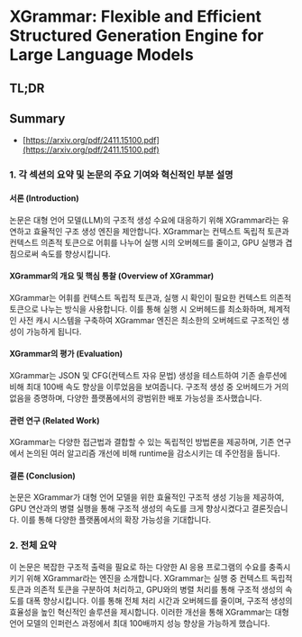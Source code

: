# XGrammar: Flexible and Efficient Structured Generation Engine for Large Language Models
## TL;DR
## Summary
- [https://arxiv.org/pdf/2411.15100.pdf](https://arxiv.org/pdf/2411.15100.pdf)

### 1. 각 섹션의 요약 및 논문의 주요 기여와 혁신적인 부분 설명

#### 서론 (Introduction)
논문은 대형 언어 모델(LLM)의 구조적 생성 수요에 대응하기 위해 XGrammar라는 유연하고 효율적인 구조 생성 엔진을 제안합니다. XGrammar는 컨텍스트 독립적 토큰과 컨텍스트 의존적 토큰으로 어휘를 나누어 실행 시의 오버헤드를 줄이고, GPU 실행과 겹침으로써 속도를 향상시킵니다.

#### XGrammar의 개요 및 핵심 통찰 (Overview of XGrammar)
XGrammar는 어휘를 컨텍스트 독립적 토큰과, 실행 시 확인이 필요한 컨텍스트 의존적 토큰으로 나누는 방식을 사용합니다. 이를 통해 실행 시 오버헤드를 최소화하며, 체계적인 사전 캐시 시스템을 구축하여 XGrammar 엔진은 최소한의 오버헤드로 구조적인 생성이 가능하게 됩니다.

#### XGrammar의 평가 (Evaluation)
XGrammar는 JSON 및 CFG(컨텍스트 자유 문법) 생성을 테스트하여 기존 솔루션에 비해 최대 100배 속도 향상을 이루었음을 보여줍니다. 구조적 생성 중 오버헤드가 거의 없음을 증명하며, 다양한 플랫폼에서의 광범위한 배포 가능성을 조사했습니다.

#### 관련 연구 (Related Work)
XGrammar는 다양한 접근법과 결합할 수 있는 독립적인 방법론을 제공하며, 기존 연구에서 논의된 여러 알고리즘 개선에 비해 runtime을 감소시키는 데 주안점을 둡니다.

#### 결론 (Conclusion)
논문은 XGrammar가 대형 언어 모델을 위한 효율적인 구조적 생성 기능을 제공하여, GPU 연산과의 병렬 실행을 통해 구조적 생성의 속도를 크게 향상시켰다고 결론짓습니다. 이를 통해 다양한 플랫폼에서의 확장 가능성을 기대합니다.

### 2. 전체 요약
이 논문은 복잡한 구조적 출력을 필요로 하는 다양한 AI 응용 프로그램의 수요를 충족시키기 위해 XGrammar라는 엔진을 소개합니다. XGrammar는 실행 중 컨텍스트 독립적 토큰과 의존적 토큰을 구분하여 처리하고, GPU와의 병렬 처리를 통해 구조적 생성의 속도를 대폭 향상시킵니다. 이를 통해 전체 처리 시간과 오버헤드를 줄이며, 구조적 생성의 효율성을 높인 혁신적인 솔루션을 제시합니다. 이러한 개선을 통해 XGrammar는 대형 언어 모델의 인퍼런스 과정에서 최대 100배까지 성능 향상을 가능하게 했습니다.
